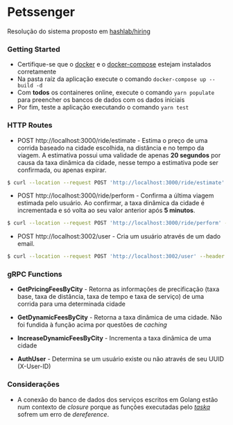 # Petssenger

Resolução do sistema proposto em [hashlab/hiring](https://github.com/hashlab/hiring/blob/5ae82743d1afd7f741d59ee63ffa8149ffa12660/challenges/pt-br/backend-finance-challenge.md)

### Getting Started

- Certifique-se que o [docker](https://docs.docker.com/install/) e o [docker-compose](https://docs.docker.com/compose/install/) estejam instalados corretamente
- Na pasta raíz da aplicação execute o comando `docker-compose up --build -d`
- Com **todos** os containeres online, execute o comando `yarn populate` para preencher os bancos de dados com os dados iniciais
- Por fim, teste a aplicação executando o comando `yarn test`

### HTTP Routes

- POST http://localhost:3000/ride/estimate - Estima o preço de uma corrida baseado na cidade escolhida, na distância e no tempo da viagem. A estimativa possui uma validade de apenas **20 segundos** por causa da taxa dinâmica da cidade, nesse tempo a estimativa pode ser confirmada, ou apenas expirar.

```sh
$ curl --location --request POST 'http://localhost:3000/ride/estimate' --header 'Content-Type: application/json' --header 'X-User-ID: 08842beb-a4fc-4cb2-9f87-d80f1a2d5045' --data-raw '{ "city": "RIO_DE_JANEIRO", "distance": 7.23, "time": 19.6 }'
```

- POST http://localhost:3000/ride/perform - Confirma a última viagem estimada pelo usuário. Ao confirmar, a taxa dinâmica da cidade é incrementada e só volta ao seu valor anterior após **5 minutos**.

```sh
$ curl --location --request POST 'http://localhost:3000/ride/perform' --header 'X-User-ID: 08842beb-a4fc-4cb2-9f87-d80f1a2d5045'
```

- POST http://localhost:3002/user - Cria um usuário através de um dado email.

```sh
$ curl --location --request POST 'http://localhost:3002/user' --header 'Content-Type: application/json' --data-raw '{ "email": "next@petssenger.com" }'
```

### gRPC Functions

- **GetPricingFeesByCity** - Retorna as informações de precificação (taxa base, taxa de distância, taxa de tempo e taxa de serviço) de uma corrida para uma determinada cidade

- **GetDynamicFeesByCity** - Retorna a taxa dinâmica de uma cidade. Não foi fundida à função acima por questões de _caching_

- **IncreaseDynamicFeesByCity** - Incrementa a taxa dinâmica de uma cidade

- **AuthUser** - Determina se um usuário existe ou não através de seu UUID (X-User-ID)

### Considerações

- A conexão do banco de dados dos serviços escritos em Golang estão num contexto de _closure_ porque as funções executadas pelo [_taskq_](https://github.com/vmihailenco/taskq) sofrem um erro de _dereference_.
